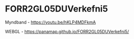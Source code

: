 # FORR2GL05DUVerkefni5

Myndband - https://youtu.be/hKLP4MDFkmA

WEBGL - https://panamap.github.io/FORR2GL05DUVerkefni5/
